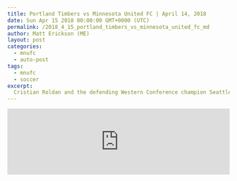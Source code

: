 ```yaml
---
title: Portland Timbers vs Minnesota United FC | April 14, 2018
date: Sun Apr 15 2018 00:00:00 GMT+0000 (UTC)
permalink: /2018_4_15_portland_timbers_vs_minnesota_united_fc_md 
author: Matt Erickson (ME)
layout: post
categories:
  - mnufc
  - auto-post
tags:
  - mnufc
  - soccer
excerpt:
  Cristian Roldan and the defending Western Conference champion Seattle Sounders continue their search for their first win of the season as they welcome second-year side Minnesota United to CenturyLink Field.
---
```

<div class='soccer-video-wrapper'>
<iframe class='soccer-video' width='100%' height='auto' frameborder='0' allowfullscreen src="https://www.mnufc.com/iframe-video?brightcove_id=5770637055001&brightcove_player_id=default&brightcove_account_id=5534894110001"></iframe>
</div>